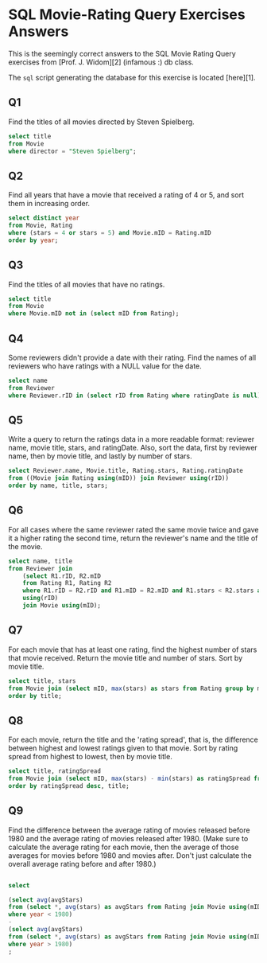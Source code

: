 # SQL Movie-Rating Query Exercises Answers

This is the seemingly correct answers to the SQL Movie Rating Query exercises from 
[Prof. J. Widom][2] (infamous :) db class.

The `sql` script generating the database for this exercise is located [here][1].

## Q1

Find the titles of all movies directed by Steven Spielberg.

```sql
select title
from Movie
where director = "Steven Spielberg";
```

## Q2

Find all years that have a movie that received a rating of 4 or 5, and sort 
them in increasing order. 

```sql
select distinct year
from Movie, Rating
where (stars = 4 or stars = 5) and Movie.mID = Rating.mID
order by year;
```

## Q3

Find the titles of all movies that have no ratings. 

```sql
select title
from Movie
where Movie.mID not in (select mID from Rating);
```

## Q4

Some reviewers didn't provide a date with their rating. Find the names of all reviewers 
who have ratings with a NULL value for the date. 

```sql
select name
from Reviewer
where Reviewer.rID in (select rID from Rating where ratingDate is null);
```

## Q5

Write a query to return the ratings data in a more readable format: reviewer name, movie title, 
stars, and ratingDate. Also, sort the data, first by reviewer name, then by movie title, and 
lastly by number of stars. 

```sql
select Reviewer.name, Movie.title, Rating.stars, Rating.ratingDate
from ((Movie join Rating using(mID)) join Reviewer using(rID))
order by name, title, stars;
```

## Q6

For all cases where the same reviewer rated the same movie twice and gave it a higher 
rating the second time, return the reviewer's name and the title of the movie. 

```sql
select name, title
from Reviewer join 
	(select R1.rID, R2.mID
	from Rating R1, Rating R2
	where R1.rID = R2.rID and R1.mID = R2.mID and R1.stars < R2.stars and R1.ratingDate < R2.ratingDate)
	using(rID)
	join Movie using(mID);
```

## Q7

For each movie that has at least one rating, find the highest number of stars that movie 
received. Return the movie title and number of stars. Sort by movie title. 

```sql
select title, stars
from Movie join (select mID, max(stars) as stars from Rating group by mID) using(mID)
order by title;
```

## Q8

For each movie, return the title and the 'rating spread', that is, the difference between 
highest and lowest ratings given to that movie. Sort by rating spread from highest to 
lowest, then by movie title. 

```sql
select title, ratingSpread
from Movie join (select mID, max(stars) - min(stars) as ratingSpread from Rating group by mID) using(mID)
order by ratingSpread desc, title;
```

## Q9

Find the difference between the average rating of movies released before 1980 and the 
average rating of movies released after 1980. (Make sure to calculate the average rating 
for each movie, then the average of those averages for movies before 1980 and movies 
after. Don't just calculate the overall average rating before and after 1980.) 

```sql

select 

(select avg(avgStars)
from (select *, avg(stars) as avgStars from Rating join Movie using(mID) group by mID)
where year < 1980)
-
(select avg(avgStars)
from (select *, avg(stars) as avgStars from Rating join Movie using(mID) group by mID)
where year > 1980)
;
```
